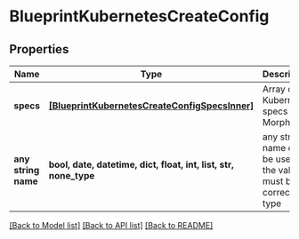 # BlueprintKubernetesCreateConfig


## Properties
Name | Type | Description | Notes
------------ | ------------- | ------------- | -------------
**specs** | [**[BlueprintKubernetesCreateConfigSpecsInner]**](BlueprintKubernetesCreateConfigSpecsInner.md) | Array of Kubernetes specs in Morpheus | [optional] 
**any string name** | **bool, date, datetime, dict, float, int, list, str, none_type** | any string name can be used but the value must be the correct type | [optional]

[[Back to Model list]](../README.md#documentation-for-models) [[Back to API list]](../README.md#documentation-for-api-endpoints) [[Back to README]](../README.md)


